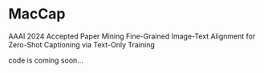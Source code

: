 # MacCap
AAAI 2024 Accepted Paper Mining Fine-Grained Image-Text Alignment for Zero-Shot Captioning via Text-Only Training


code is coming soon...
